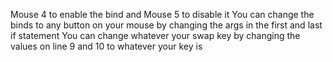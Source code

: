 Mouse 4 to enable the bind and Mouse 5 to disable it
You can change the binds to any button on your mouse by changing the args in the first and last if statement
You can change whatever your swap key by changing the values on line 9 and 10 to whatever your key is
